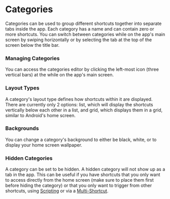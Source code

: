 # Categories

Categories can be used to group different shortcuts together into separate tabs inside the app. Each category has a name and can contain zero or more shortcuts. You can switch between categories while on the app's main screen by swiping horizontally or by selecting the tab at the top of the screen below the title bar.

### Managing Categories

You can access the categories editor by clicking the left-most icon (three vertical bars) at the while on the app's main screen.

### Layout Types

A category's layout type defines how shortcuts within it are displayed. There are currently only 2 options: list, which will display the shortcuts vertically below each other in a list, and grid, which displays them in a grid, similar to Android's home screen.

### Backgrounds

You can change a category's background to either be black, white, or to display your home screen wallpaper.

### Hidden Categories

A category can be set to be hidden. A hidden category will not show up as a tab in the app. This can be useful if you have shortcuts that you only want to access directly from the home screen (make sure to place them first before hiding the category) or that you only want to trigger from other shortcuts, using [Scripting](scripting#trigger-shortcut)
 or via a [Multi-Shortcut](shortcuts#multi-shortcut).
